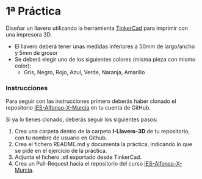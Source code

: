 # 1ª Práctica

Diseñar un llavero utilizando la herramienta [TinkerCad](https://www.tinkercad.com/) para imprimir con una impresora 3D.

- El llavero deberá tener unas medidas inferiores a 50mm de largo/ancho y 5mm de grosor
- Se deberá elegir uno de los siguientes colores (misma pieza con mismo color):
	- Gris, Negro, Rojo, Azul, Verde, Naranja, Amarillo


### Instrucciones

Para seguir con las instrucciones primero deberás haber clonado el repositorio [IES-Alfonso-X-Murcia](https://github.com/ProgramoErgoSum/IES-Alfonso-X-Murcia) en tu cuenta de GitHub. 

Si ya lo tienes clonado, deberás seguir los siguientes pasos:

1. Crea una carpeta dentro de la carpeta **I-Llavero-3D** de tu repositorio, con tu nombre de usuario en Github.
2. Crea el fichero README.md y documenta la práctica, indicando lo que se pide en el ejercicio de la práctica.
3. Adjunta el fichero .stl exportado desde TinkerCad.
4. Crea un Pull-Request hacia el repositorio del curso [IES-Alfonso-X-Murcia](https://github.com/ProgramoErgoSum/IES-Alfonso-X-Murcia).
